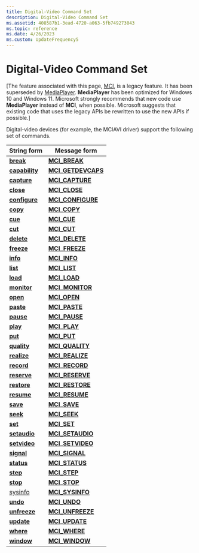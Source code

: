 ```yaml
---
title: Digital-Video Command Set
description: Digital-Video Command Set
ms.assetid: 408587b1-3ead-4720-a063-5fb749273043
ms.topic: reference
ms.date: 4/26/2023
ms.custom: UpdateFrequency5
---
```


# Digital-Video Command Set

\[The feature associated with this page, [MCI](/windows/win32/multimedia/mci), is a legacy feature. It has been superseded by [MediaPlayer](/uwp/api/Windows.Media.Playback.MediaPlayer). **MediaPlayer** has been optimized for Windows 10 and Windows 11. Microsoft strongly recommends that new code use **MediaPlayer** instead of **MCI**, when possible. Microsoft suggests that existing code that uses the legacy APIs be rewritten to use the new APIs if possible.\]

Digital-video devices (for example, the MCIAVI driver) support the following set of commands.



| String form                      | Message form                              |
|----------------------------------|-------------------------------------------|
| [**break**](break.md)           | [**MCI\_BREAK**](mci-break.md)           |
| [**capability**](capability.md) | [**MCI\_GETDEVCAPS**](mci-getdevcaps.md) |
| [**capture**](capture.md)       | [**MCI\_CAPTURE**](mci-capture.md)       |
| [**close**](close.md)           | [**MCI\_CLOSE**](mci-close.md)           |
| [**configure**](configure.md)   | [**MCI\_CONFIGURE**](mci-configure.md)   |
| [**copy**](copy.md)             | [**MCI\_COPY**](mci-copy.md)             |
| [**cue**](cue.md)               | [**MCI\_CUE**](mci-cue.md)               |
| [**cut**](cut.md)               | [**MCI\_CUT**](mci-cut.md)               |
| [**delete**](delete.md)         | [**MCI\_DELETE**](mci-delete.md)         |
| [**freeze**](freeze.md)         | [**MCI\_FREEZE**](mci-freeze.md)         |
| [**info**](info.md)             | [**MCI\_INFO**](mci-info.md)             |
| [**list**](list.md)             | [**MCI\_LIST**](mci-list.md)             |
| [**load**](load.md)             | [**MCI\_LOAD**](mci-load.md)             |
| [**monitor**](monitor.md)       | [**MCI\_MONITOR**](mci-monitor.md)       |
| [**open**](open.md)             | [**MCI\_OPEN**](mci-open.md)             |
| [**paste**](paste.md)           | [**MCI\_PASTE**](mci-paste.md)           |
| [**pause**](pause.md)           | [**MCI\_PAUSE**](mci-pause.md)           |
| [**play**](play.md)             | [**MCI\_PLAY**](mci-play.md)             |
| [**put**](put.md)               | [**MCI\_PUT**](mci-put.md)               |
| [**quality**](quality.md)       | [**MCI\_QUALITY**](mci-quality.md)       |
| [**realize**](realize.md)       | [**MCI\_REALIZE**](mci-realize.md)       |
| [**record**](record.md)         | [**MCI\_RECORD**](mci-record.md)         |
| [**reserve**](reserve.md)       | [**MCI\_RESERVE**](mci-reserve.md)       |
| [**restore**](restore.md)       | [**MCI\_RESTORE**](mci-restore.md)       |
| [**resume**](resume.md)         | [**MCI\_RESUME**](mci-resume.md)         |
| [**save**](save.md)             | [**MCI\_SAVE**](mci-save.md)             |
| [**seek**](seek.md)             | [**MCI\_SEEK**](mci-seek.md)             |
| [**set**](set.md)               | [**MCI\_SET**](mci-set.md)               |
| [**setaudio**](setaudio.md)     | [**MCI\_SETAUDIO**](mci-setaudio.md)     |
| [**setvideo**](setvideo.md)     | [**MCI\_SETVIDEO**](mci-setvideo.md)     |
| [**signal**](signal.md)         | [**MCI\_SIGNAL**](mci-signal.md)         |
| [**status**](status.md)         | [**MCI\_STATUS**](mci-status.md)         |
| [**step**](step.md)             | [**MCI\_STEP**](mci-step.md)             |
| [**stop**](stop.md)             | [**MCI\_STOP**](mci-stop.md)             |
| [sysinfo](sysinfo.md)           | [**MCI\_SYSINFO**](mci-sysinfo.md)       |
| [**undo**](undo.md)             | [**MCI\_UNDO**](mci-undo.md)             |
| [**unfreeze**](unfreeze.md)     | [**MCI\_UNFREEZE**](mci-unfreeze.md)     |
| [**update**](update.md)         | [**MCI\_UPDATE**](mci-update.md)         |
| [**where**](where.md)           | [**MCI\_WHERE**](mci-where.md)           |
| [**window**](window.md)         | [**MCI\_WINDOW**](mci-window.md)         |



 

 

 




